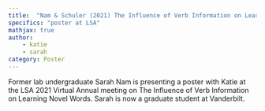 ```yaml
---
title:  "Nam & Schuler (2021) The Influence of Verb Information on Learning Novel Words"
specifics: "poster at LSA"
mathjax: true
author: 
    - katie
    - sarah
category: Poster
---
```



Former lab undergraduate Sarah Nam is presenting a poster with Katie at the LSA 2021 Virtual Annual meeting on The Influence of Verb Information on Learning Novel Words. Sarah is now a graduate student at Vanderbilt. 
